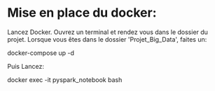 # Mise en place du docker:

Lancez Docker.
Ouvrez un terminal et rendez vous dans le dossier du projet.
Lorsque vous êtes dans le dossier 'Projet_Big_Data', faites un: 

docker-compose up -d

Puis Lancez:

docker exec -it pyspark_notebook bash
